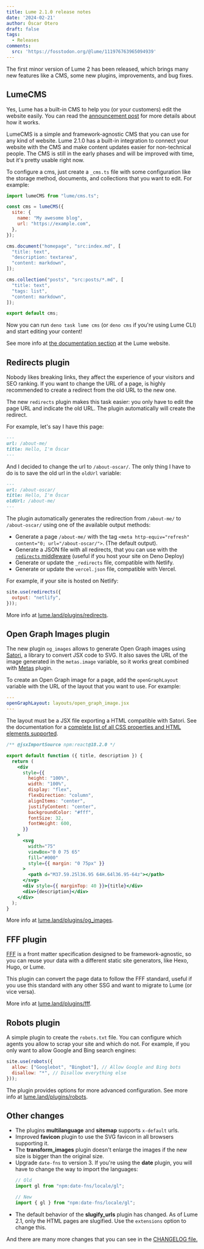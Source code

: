 ```yaml
---
title: Lume 2.1.0 release notes
date: '2024-02-21'
author: Óscar Otero
draft: false
tags:
  - Releases
comments:
  src: 'https://fosstodon.org/@lume/111976763965094939'
---
```

The first minor version of Lume 2 has been released, which brings many new features
like a CMS, some new plugins, improvements, and bug fixes.

<!--more -->

## LumeCMS

Yes, Lume has a built-in CMS to help you (or your customers) edit the website
easily. You can read the [announcement post](/posts/lume-cms/) for more details
about how it works.

LumeCMS is a simple and framework-agnostic CMS that you can use for any kind of
website. Lume 2.1.0 has a built-in integration to connect your website with the
CMS and make content updates easier for non-technical people. The CMS is
still in the early phases and will be improved with time, but it's pretty usable
right now.

To configure a cms, just create a `_cms.ts` file with some configuration like
the storage method, documents, and collections that you want to edit. For
example:

```js
import lumeCMS from "lume/cms.ts";

const cms = lumeCMS({
  site: {
    name: "My awesome blog",
    url: "https://example.com",
  },
});

cms.document("homepage", "src:index.md", [
  "title: text",
  "description: textarea",
  "content: markdown",
]);

cms.collection("posts", "src:posts/*.md", [
  "title: text",
  "tags: list",
  "content: markdown",
]);

export default cms;
```

Now you can run `deno task lume cms` (or `deno cms` if you're using Lume CLI)
and start editing your content!

See more info at [the documentation section](https://lume.land/cms/) at the Lume
website.

## Redirects plugin

Nobody likes breaking links, they affect the experience of your visitors and
SEO ranking. If you want to change the URL of a page, is highly recommended to
create a redirect from the old URL to the new one.

The new `redirects` plugin makes this task easier: you only have to edit the
page URL and indicate the old URL. The plugin automatically will create the
redirect.

For example, let's say I have this page:

```md
---
url: /about-me/
title: Hello, I'm Óscar
---
```

And I decided to change the url to `/about-oscar/`. The only thing I have to do
is to save the old url in the `oldUrl` variable:

```md
---
url: /about-oscar/
title: Hello, I'm Óscar
oldUrl: /about-me/
---
```

The plugin automatically generates the redirection from `/about-me/` to
`/about-oscar/` using one of the available output methods:

- Generate a page `/about-me/` with the tag
  `<meta http-equiv="refresh" content="0; url="/about-oscar/">`. (The
  default output).
- Generate a JSON file with all redirects, that you can use with the
  [`redirects` middleware](https://lume.land/docs/core/server/#redirects)
  (useful if you host your site on Deno Deploy)
- Generate or update the `_redirects` file, compatible with Netlify.
- Generate or update the `vercel.json` file, compatible with Vercel.

For example, if your site is hosted on Netlify:

```js
site.use(redirects({
  output: "netlify",
}));
```

More info at [lume.land/plugins/redirects](https://lume.land/plugins/redirects/).

## Open Graph Images plugin

The new plugin `og_images` allows to generate Open Graph images using
[Satori](https://github.com/vercel/satori), a library to convert JSX code to
SVG. It also saves the URL of the image generated in the `metas.image` variable,
so it works great combined with [Metas](https://lume.land/plugins/metas/)
plugin.

To create an Open Graph image for a page, add the `openGraphLayout` variable
with the URL of the layout that you want to use. For example:

```yml
---
openGraphLayout: layouts/open_graph_image.jsx
---
```

The layout must be a JSX file exporting a HTML compatible with Satori. See the
documentation for a
[complete list of all CSS properties and HTML elements supported](https://github.com/vercel/satori?tab=readme-ov-file#documentation).

```jsx
/** @jsxImportSource npm:react@18.2.0 */

export default function ({ title, description }) {
  return (
    <div
      style={{
        height: "100%",
        width: "100%",
        display: "flex",
        flexDirection: "column",
        alignItems: "center",
        justifyContent: "center",
        backgroundColor: "#fff",
        fontSize: 32,
        fontWeight: 600,
      }}
    >
      <svg
        width="75"
        viewBox="0 0 75 65"
        fill="#000"
        style={{ margin: "0 75px" }}
      >
        <path d="M37.59.25l36.95 64H.64l36.95-64z"></path>
      </svg>
      <div style={{ marginTop: 40 }}>{title}</div>
      <div>{description}</div>
    </div>
  );
}
```

More info at
[lume.land/plugins/og_images](https://lume.land/plugins/og_images/).

## FFF plugin

[FFF](https://fff.js.org/) is a front matter specification designed to be
framework-agnostic, so you can reuse your data with a different static site
generators, like Hexo, Hugo, or Lume.

This plugin can convert the page data to follow the FFF standard, useful if you
use this standard with any other SSG and want to migrate to Lume (or vice versa).

More info at [lume.land/plugins/fff](https://lume.land/plugins/fff/).

## Robots plugin

A simple plugin to create the `robots.txt` file. You can configure which agents
you allow to scrap your site and which do not. For example, if you only want to
allow Google and Bing search engines:

```js
site.use(robots({
  allow: ["Googlebot", "Bingbot"], // Allow Google and Bing bots
  disallow: "*", // Disallow everything else
}));
```

The plugin provides options for more advanced configuration. See more info at
[lume.land/plugins/robots](https://lume.land/plugins/robots/).

## Other changes

- The plugins **multilanguage** and **sitemap** supports `x-default` urls.
- Improved **favicon** plugin to use the SVG favicon in all browsers supporting
  it.
- The **transform_images** plugin doesn't enlarge the images if the new size is
  bigger than the original size.
- Upgrade `date-fns` to version 3. If you're using the **date** plugin, you will
  have to change the way to import the languages:
  ```js
  // Old
  import gl from "npm:date-fns/locale/gl";

  // New
  import { gl } from "npm:date-fns/locale/gl";
  ```
- The default behavior of the **slugify_urls** plugin has changed. As of Lume
  2.1, only the HTML pages are slugified. Use the `extensions` option to change
  this.

And there are many more changes that you can see in the [CHANGELOG file.](https://github.com/lumeland/lume/blob/v2.1.0/CHANGELOG.md)
